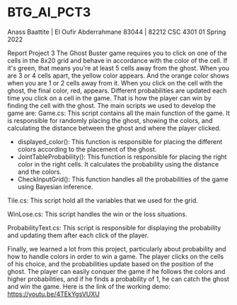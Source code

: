 # BTG_AI_PCT3
Anass Baattite | El Oufir Abderrahmane
83044 | 82212
CSC 4301 01
Spring 2022

Report Project 3
The Ghost Buster game requires you to click on one of the cells in the 8x20 grid and behave in accordance with the color of the cell. If it's green, that means you're at least 5 cells away from the ghost. When you are 3 or 4 cells apart, the yellow color appears. And the orange color shows when you are 1 or 2 cells away from it. When you click on the cell with the ghost, the final color, red, appears. Different probabilities are updated each time you click on a cell in the game. That is how the player can win by finding the cell with the ghost.
The main scripts we used to develop the game are:
Game.cs:
	This script contains all the main function of the game. It is responsible for randomly placing the ghost, showing the colors, and calculating the distance between the ghost and where the player clicked.
-	displayed_color(): This function is responsible for placing the different colors according to the placement of the ghost.
-	JointTableProbability(): This function is responsible for placing the right color in the right cells. It calculates the probability using the distance and the colors.
-	CheckInputGrid(): This function handles all the probabilities of the game using Bayesian inference.

Tile.cs: 
	This script hold all the variables that we used for the grid.

WinLose.cs:
	This script handles the win or the loss situations.

ProbabilityText.cs:
This script is responsible for displaying the probability and updating them after each click of the player.

Finally, we learned a lot from this project, particularly about probability and how to handle colors in order to win a game. The player clicks on the cells of his choice, and the probabilities update based on the position of the ghost. The player can easily conquer the game if he follows the colors and higher probabilities, and if he finds a probability of 1, he can catch the ghost and win the game.
Here is the link of the working demo: https://youtu.be/4TEkYgsVUXU
 
 

 

